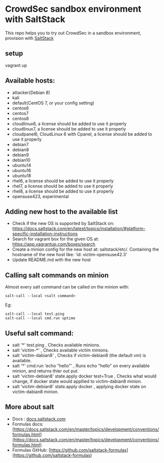 # CrowdSec sandbox environment with SaltStack

This repo helps you to try out CrowdSec in a sandbox environment, provision with [SaltStack](https://www.saltstack.com/)

## setup

vagrant up

## Available hosts:

- attacker(Debian 8)
- kali
- default(CentOS 7, or your config setting)
- centos6
- centos7
- centos8
- cloudlinux6, a license should be added to use it properly
- cloudlinux7, a license should be added to use it properly
- cloudpanel6, CloudLinux 6 with Cpanel, a license should be added to use it properly
- debian7
- debian8
- debian9
- debian10
- ubuntu14
- ubuntu16
- ubuntu18
- rhel6, a license should be added to use it properly
- rhel7, a license should be added to use it properly
- rhel8, a license should be added to use it properly
- opensuse423, experimental


## Adding new host to the available list

- Check if the new OS is supported by SaltStack on: https://docs.saltstack.com/en/latest/topics/installation/#platform-specific-installation-instructions
- Search for vagrant box for the given OS at: https://app.vagrantup.com/boxes/search
- Create a minion config for the new host at: saltstack/etc/<configname>. Containing the hostname of the new host like: 'id: victim-opensuse42.3'
- Update README.md with the new host


## Calling salt commands on minion

Almost every salt command can be called on the minion with:

```
salt-call --local <salt command>
```

Eg:

```
salt-call --local test.ping
salt-call --local cmd.run uptime
```

## Useful salt command:

- salt '\*' test.ping , Checks available minions.
- salt 'victim-\*' , Checks available victim minions.
- salt 'victim-dabian8' , Checks if victim-debian8 (the default vm) is available.
- salt '\*' cmd.run 'echo "hello"' , Runs echo "hello" on every available minion, and returns thier out put.
- salt 'victim-debian8' state.apply docker test=True , Checks what would change, if docker state would appllied to victim-dabian8 minion.
- salt 'victim-debian8' state.apply docker , applying docker state on victim-dabian8 minion.


## More about salt

- Docs : [docs.saltstack.com](https://docs.saltstack.com/en/latest/)
- Formulas docs: [https://docs.saltstack.com/en/master/topics/development/conventions/formulas.html](https://docs.saltstack.com/en/master/topics/development/conventions/formulas.html)
- Formulas GitHub: [https://github.com/saltstack-formulas](https://github.com/saltstack-formulas)
